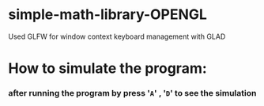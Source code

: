 # simple-math-library-OPENGL
Used GLFW for window context keyboard management with GLAD
# How to simulate the program:
### after running the program by press '```A```' , '```D```' to see the simulation
